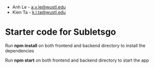 - Anh Le - a.v.le@wustl.edu
- Kien Ta - k.l.ta@wustl.edu

<h1>Starter code for Subletsgo</h1>
<p>Run <strong>npm install</strong> on both frontend and backend directory to install the dependencies</p>
<p>Run <strong>npm start</strong> on both frontend and backend directory to start the app</p>

